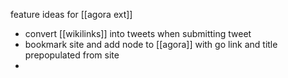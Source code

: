 feature ideas for [[agora ext]]

- convert [[wikilinks]] into tweets when submitting tweet
- bookmark site and add node to [[agora]] with go link and title prepopulated from site
-